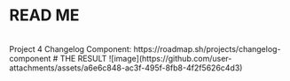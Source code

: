# READ ME
<br>
Project 4 Changelog Component: https://roadmap.sh/projects/changelog-component
# THE RESULT
![image](https://github.com/user-attachments/assets/a6e6c848-ac3f-495f-8fb8-4f2f5626c4d3)

